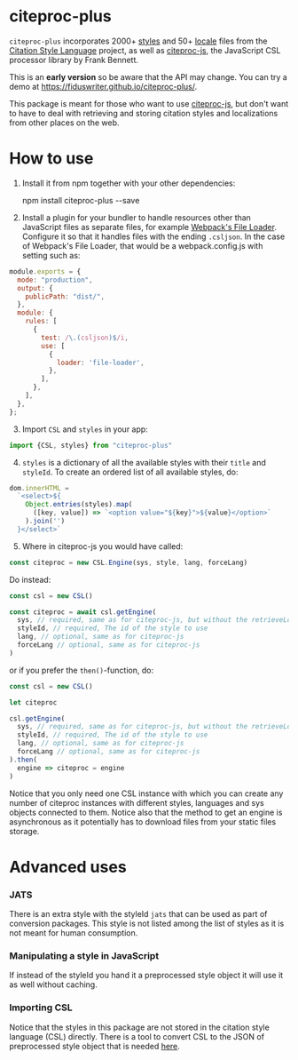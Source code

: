 # citeproc-plus

`citeproc-plus` incorporates 2000+ [styles](https://github.com/citation-style-language/styles/) and 50+ [locale](https://github.com/citation-style-language/locales/) files from the [Citation Style Language](https://citationstyles.org/) project, as well as [citeproc-js](https://github.com/Juris-M/citeproc-js), the JavaScript CSL processor library by Frank Bennett.

This is an **early version** so be aware that the API may change. You can try a demo at https://fiduswriter.github.io/citeproc-plus/.

This package is meant for those who want to use [citeproc-js](https://github.com/Juris-M/citeproc-js), but don't want to have to deal with retrieving and storing citation styles and localizations from other places on the web.

How to use
=======

1. Install it from npm together with your other dependencies:

    npm install citeproc-plus --save

2. Install a plugin for your bundler to handle resources other than JavaScript files as separate files, for example [Webpack's File Loader](https://github.com/webpack-contrib/file-loader). Configure it so that it handles files with the ending `.csljson`. In the case of Webpack's File Loader, that would be a webpack.config.js with setting such as:

```js
module.exports = {
  mode: "production",
  output: {
    publicPath: "dist/",
  },
  module: {
    rules: [
      {
        test: /\.(csljson)$/i,
        use: [
          {
            loader: 'file-loader',
          },
        ],
      },
    ],
  },
};
```

3. Import `CSL` and `styles` in your app:

```js
import {CSL, styles} from "citeproc-plus"
```


4. `styles` is a dictionary of all the available styles with their `title` and `styleId`. To create an ordered list of all available styles, do:

```js
dom.innerHTML =
  `<select>${
    Object.entries(styles).map(
      ([key, value]) => `<option value="${key}">${value}</option>`
    ).join('')
  }</select>`
```

5. Where in citeproc-js you would have called:

```js
const citeproc = new CSL.Engine(sys, style, lang, forceLang)
```

Do instead:

```js
const csl = new CSL()

const citeproc = await csl.getEngine(
  sys, // required, same as for citeproc-js, but without the retrieveLocale method
  styleId, // required, The id of the style to use
  lang, // optional, same as for citeproc-js
  forceLang // optional, same as for citeproc-js
)
```

or if you prefer the `then()`-function, do:

```js
const csl = new CSL()

let citeproc

csl.getEngine(
  sys, // required, same as for citeproc-js, but without the retrieveLocale method
  styleId, // required, The id of the style to use
  lang, // optional, same as for citeproc-js
  forceLang // optional, same as for citeproc-js
).then(
  engine => citeproc = engine
)
```

Notice that you only need one CSL instance with which you can create any number of citeproc instances with different styles, languages and sys objects connected to them.
Notice also that the method to get an engine is asynchronous as it potentially has to download files from your static files storage.


Advanced uses
=======

### JATS ###

There is an extra style with the styleId `jats` that can be used as part of conversion packages. This style is not listed among the list of styles as it is not meant for human consumption.

### Manipulating a style in JavaScript ###

If instead of the styleId you hand it a preprocessed style object it will use it as well without caching.

### Importing CSL ###

Notice that the styles in this package are not stored in the citation style language (CSL) directly. There is a tool to convert CSL to the JSON of preprocessed style object that is needed [here](https://github.com/Juris-M/citeproc-js/blob/master/tools/makejson.py).
